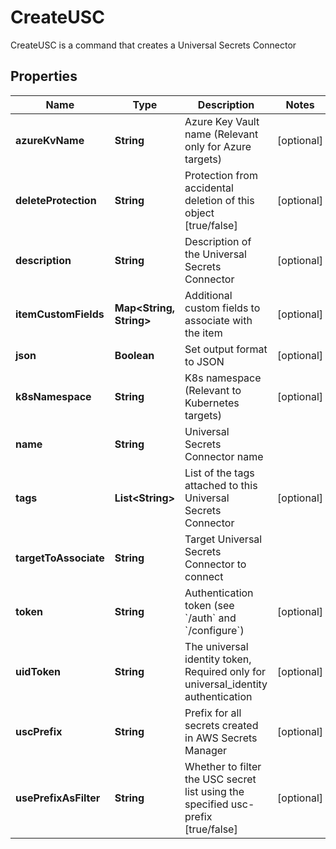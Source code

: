 

# CreateUSC

CreateUSC is a command that creates a Universal Secrets Connector

## Properties

| Name | Type | Description | Notes |
|------------ | ------------- | ------------- | -------------|
|**azureKvName** | **String** | Azure Key Vault name (Relevant only for Azure targets) |  [optional] |
|**deleteProtection** | **String** | Protection from accidental deletion of this object [true/false] |  [optional] |
|**description** | **String** | Description of the Universal Secrets Connector |  [optional] |
|**itemCustomFields** | **Map&lt;String, String&gt;** | Additional custom fields to associate with the item |  [optional] |
|**json** | **Boolean** | Set output format to JSON |  [optional] |
|**k8sNamespace** | **String** | K8s namespace (Relevant to Kubernetes targets) |  [optional] |
|**name** | **String** | Universal Secrets Connector name |  |
|**tags** | **List&lt;String&gt;** | List of the tags attached to this Universal Secrets Connector |  [optional] |
|**targetToAssociate** | **String** | Target Universal Secrets Connector to connect |  |
|**token** | **String** | Authentication token (see &#x60;/auth&#x60; and &#x60;/configure&#x60;) |  [optional] |
|**uidToken** | **String** | The universal identity token, Required only for universal_identity authentication |  [optional] |
|**uscPrefix** | **String** | Prefix for all secrets created in AWS Secrets Manager |  [optional] |
|**usePrefixAsFilter** | **String** | Whether to filter the USC secret list using the specified usc-prefix [true/false] |  [optional] |




